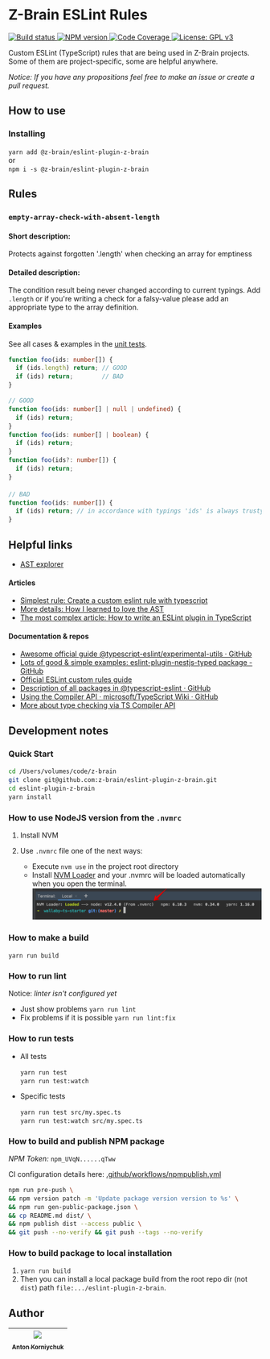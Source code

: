 # Z-Brain ESLint Rules

<p>
  <a target="_blank" href="https://github.com/z-brain/eslint-plugin-z-brain/actions?query=workflow%3A%22Build%22">
    <img alt="Build status" src="https://github.com/z-brain/eslint-plugin-z-brain/workflows/Build/badge.svg">
  </a>
  <a target="_blank" href="https://www.npmjs.com/package/@z-brain/eslint-plugin-z-brain">
    <img alt="NPM version" src="https://img.shields.io/npm/v/@z-brain/eslint-plugin-z-brain.svg">
  </a>
  <a target="_blank" href="https://codecov.io/gh/z-brain/eslint-plugin-z-brain">
    <img alt="Code Coverage" src="https://codecov.io/gh/z-brain/eslint-plugin-z-brain/branch/master/graph/badge.svg">
  </a>
  <a target="_blank" href="https://www.gnu.org/licenses/gpl-3.0">
    <img alt="License: GPL v3" src="https://img.shields.io/badge/License-GPLv3-blue.svg">
  </a>
</p>

Custom ESLint (TypeScript) rules that are being used in Z-Brain projects. Some of them are project-specific, some are helpful anywhere.

*Notice: If you have any propositions feel free to make an issue or create a pull request.*

## How to use

### Installing

`yarn add @z-brain/eslint-plugin-z-brain`  
or  
`npm i -s @z-brain/eslint-plugin-z-brain`

## Rules

### `empty-array-check-with-absent-length`

#### Short description:

Protects against forgotten '.length' when checking an array for emptiness

#### Detailed description:

The condition result being never changed according to current typings.
Add `.length` or if you're writing a check for a falsy-value please add an appropriate type to the array definition.

#### Examples

See all cases & examples in the [unit tests](./src/rules/empty-array-check-with-absent-length.rule.spec.ts).

```ts
function foo(ids: number[]) {
  if (ids.length) return; // GOOD
  if (ids) return;        // BAD
}
```

```ts
// GOOD
function foo(ids: number[] | null | undefined) {
  if (ids) return;
}
function foo(ids: number[] | boolean) {
  if (ids) return;
}
function foo(ids?: number[]) {
  if (ids) return;
}

// BAD
function foo(ids: number[]) {
  if (ids) return; // in accordance with typings 'ids' is always trusty-value 
}
```

## Helpful links

- [AST explorer](https://astexplorer.net/)

#### Articles
- [Simplest rule: Create a custom eslint rule with typescript](https://dev.to/bwca/create-a-custom-eslint-rule-with-typescript-4j3d)
- [More details: How I learned to love the AST](https://dev.to/alexgomesdev/writing-custom-typescript-eslint-rules-how-i-learned-to-love-the-ast-15pn)
- [The most complex article: How to write an ESLint plugin in TypeScript](https://dev.to/darraghor/how-to-write-an-eslint-plugin-in-typescript-3k5a)

#### Documentation & repos
- [Awesome official guide @typescript-eslint/experimental-utils · GitHub](https://github.com/typescript-eslint/typescript-eslint/blob/master/docs/development/CUSTOM_RULES.md#writing-rules-in-typescript)
- [Lots of good & simple examples: eslint-plugin-nestjs-typed package - GitHub](https://github.com/darraghoriordan/eslint-plugin-nestjs-typed)
- [Official ESLint custom rules guide](https://eslint.org/docs/developer-guide/working-with-rules)
- [Description of all packages in @typescript-eslint · GitHub](https://github.com/typescript-eslint/typescript-eslint/blob/master/docs/development/architecture/PACKAGES.md)
- [Using the Compiler API · microsoft/TypeScript Wiki · GitHub](https://github.com/microsoft/TypeScript/wiki/Using-the-Compiler-API#using-the-type-checker)
- [More about type checking via TS Compiler API](https://learning-notes.mistermicheels.com/javascript/typescript/compiler-api/#getting-type-information)

## Development notes

### Quick Start

```bash
cd /Users/volumes/code/z-brain
git clone git@github.com:z-brain/eslint-plugin-z-brain.git
cd eslint-plugin-z-brain
yarn install
```

### How to use NodeJS version from the `.nvmrc`

1. Install NVM
2. Use `.nvmrc` file one of the next ways:

    * Execute `nvm use` in the project root directory
    * Install [NVM Loader](https://github.com/korniychuk/ankor-shell) and your .nvmrc will be loaded automatically when you open the terminal.
      ![NVM Loader demo](./resources/readme.nvm-loader.png)

### How to make a build

`yarn run build`

### How to run lint

Notice: _linter isn't configured yet_

* Just show problems `yarn run lint`
* Fix problems if it is possible `yarn run lint:fix`

### How to run tests

* All tests

  `yarn run test`  
  `yarn run test:watch`
* Specific tests

  `yarn run test src/my.spec.ts`  
  `yarn run test:watch src/my.spec.ts`

### How to build and publish NPM package

*NPM Token:* `npm_UVqN......qTww`

CI configuration details here: [.github/workflows/npmpublish.yml](.github/workflows/npmpublish.yml)

```bash
npm run pre-push \
&& npm version patch -m 'Update package version version to %s' \
&& npm run gen-public-package.json \
&& cp README.md dist/ \
&& npm publish dist --access public \
&& git push --no-verify && git push --tags --no-verify
```

### How to build package to local installation

1. `yarn run build`
2. Then you can install a local package build from the root repo dir (not `dist`) path `file:.../eslint-plugin-z-brain`.

## Author

| [<img src="https://www.korniychuk.pro/avatar.jpg" width="100px;"/><br /><sub>Anton Korniychuk</sub>](https://korniychuk.pro) |
| :---: |
